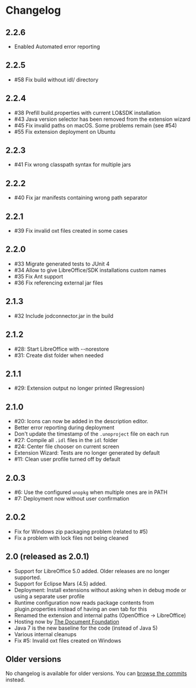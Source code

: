 # Changelog

## 2.2.6
* Enabled Automated error reporting

## 2.2.5
* #58 Fix build without idl/ directory

## 2.2.4
* #38 Prefill build.properties with current LO&SDK installation
* #43 Java version selector has been removed from the extension wizard
* #45 Fix invalid paths on macOS. Some problems remain (see #54)
* #55 Fix extension deployment on Ubuntu

## 2.2.3
* #41 Fix wrong classpath syntax for multiple jars

## 2.2.2
* #40 Fix jar manifests containing wrong path separator

## 2.2.1
* #39 Fix invalid oxt files created in some cases

## 2.2.0
* #33 Migrate generated tests to JUnit 4
* #34 Allow to give LibreOffice/SDK installations custom names
* #35 Fix Ant support
* #36 Fix referencing external jar files

## 2.1.3
* #32 Include jodconnector.jar in the build

## 2.1.2
* #28: Start LibreOffice with --norestore 
* #31: Create dist folder when needed

## 2.1.1
* #29: Extension output no longer printed (Regression)

## 2.1.0
* #20: Icons can now be added in the description editor.
* Better error reporting during deployment
* Don't update the timestamp of the `.unoproject` file on each run
* #27: Compile all `.idl` files in the `idl` folder
* #24: Center file chooser on current screen
* Extension Wizard: Tests are no longer generated by default
* #11: Clean user profile turned off by default

## 2.0.3
* #6: Use the configured `unopkg` when multiple ones are in PATH
* #7: Deployment now without user confirmation

## 2.0.2
* Fix for Windows zip packaging problem (related to #5)
* Fix a problem with lock files not being cleaned

## 2.0 (released as 2.0.1)

* Support for LibreOffice 5.0 added. Older releases are no longer supported.
* Support for Eclipse Mars (4.5) added.
* Deployment: Install extensions without asking when in debug mode or using a separate user profile
* Runtime configuration now reads package contents from plugin.properties instead of having an own tab for this
* Renamed the extension and internal paths (OpenOffice -> LibreOffice)
* Hosting now by [The Document Foundation](http://www.documentfoundation.org/)
* Java 7 is the new baseline for the code (instead of Java 5)
* Various internal cleanups
* Fix #5: Invalid oxt files created on Windows

## Older versions

No changelog is available for older versions. You can [browse the commits](https://github.com/LibreOffice/loeclipse/commits/master) instead.
